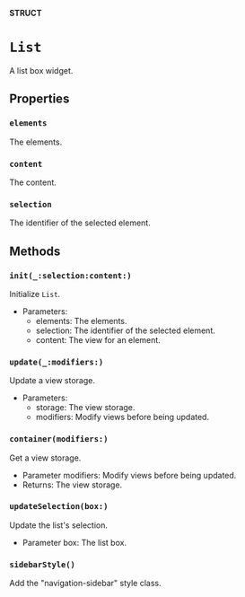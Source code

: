 **STRUCT**

# `List`

A list box widget.

## Properties
### `elements`

The elements.

### `content`

The content.

### `selection`

The identifier of the selected element.

## Methods
### `init(_:selection:content:)`

Initialize `List`.
- Parameters:
  - elements: The elements.
  - selection: The identifier of the selected element.
  - content: The view for an element.

### `update(_:modifiers:)`

Update a view storage.
- Parameters:
    - storage: The view storage.
    - modifiers: Modify views before being updated.

### `container(modifiers:)`

Get a view storage.
- Parameter modifiers: Modify views before being updated.
- Returns: The view storage.

### `updateSelection(box:)`

Update the list's selection.
- Parameter box: The list box.

### `sidebarStyle()`

Add the "navigation-sidebar" style class.
